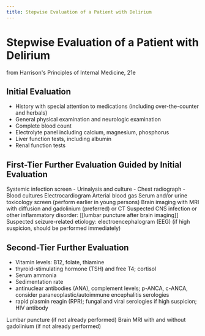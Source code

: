 ```yaml
---
title: Stepwise Evaluation of a Patient with Delirium
---
```

# Stepwise Evaluation of a Patient with Delirium

from Harrison's Principles of Internal Medicine, 21e

## Initial Evaluation
- History with special attention to medications (including over-the-counter and herbals)
- General physical examination and neurologic examination
- Complete blood count
- Electrolyte panel including calcium, magnesium, phosphorus
- Liver function tests, including albumin
- Renal function tests
 
## First-Tier Further Evaluation Guided by Initial Evaluation
Systemic infection screen
	- Urinalysis and culture
	- Chest radiograph
	- Blood cultures
Electrocardiogram
Arterial blood gas
Serum and/or urine toxicology screen (perform earlier in young persons)
Brain imaging with MRI with diffusion and gadolinium (preferred) or CT
Suspected CNS infection or other inflammatory disorder: [[lumbar puncture after brain imaging]]
Suspected seizure-related etiology: electroencephalogram (EEG) (if high suspicion, should be performed immediately)

## Second-Tier Further Evaluation
- Vitamin levels: B12, folate, thiamine
- thyroid-stimulating hormone (TSH) and free T4; cortisol
- Serum ammonia
- Sedimentation rate
- antinuclear antibodies (ANA), complement levels; p-ANCA, c-ANCA, consider paraneoplastic/autoimmune encephalitis serologies
- rapid plasmin reagin (RPR); fungal and viral serologies if high suspicion; HIV antibody

Lumbar puncture (if not already performed)
Brain MRI with and without gadolinium (if not already performed)
